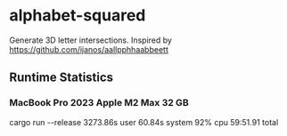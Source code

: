# alphabet-squared

Generate 3D letter intersections. Inspired by https://github.com/ijanos/aallpphhaabbeett

## Runtime Statistics

### MacBook Pro 2023 Apple M2 Max 32 GB

cargo run --release 3273.86s user 60.84s system 92% cpu 59:51.91 total
